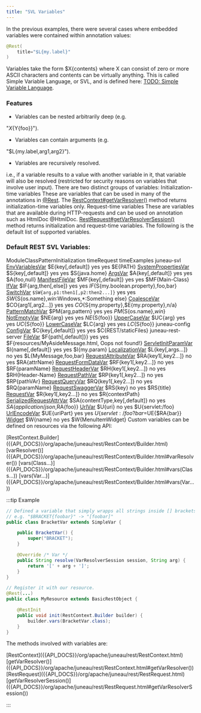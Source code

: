 ```yaml
---
title: "SVL Variables"
---
```


In the previous examples, there were several cases where embedded variables were contained within annotation values:

```java
@Rest(
    title="$L{my.label}"
)
```

Variables take the form $X\{contents\} where X can consist of zero or more ASCII characters and contents can be virtually anything.
This is called Simple Variable Language, or SVL, and is defined here: [TODO: Simple Variable Language](TODO.md).

### Features

- Variables can be nested arbitrarily deep (e.g.

"$X\{$Y\{foo\}\}").

- Variables can contain arguments (e.g.

"$L\{my.label,arg1,arg2\}").

- Variables are recursively resolved.

i.e., if a variable results to a value with another variable in it, that variable will also be resolved (restricted for security reasons on variables that involve user input).
There are two distinct groups of variables: Initialization-time variables These are variables that can be used in many of the annotations in [@Rest]({{API_DOCS}}/org/apache/juneau/rest/annotation/Rest.html).
The [RestContext#getVarResolver()]({{API_DOCS}}/org/apache/juneau/rest/RestContext.html#getVarResolver()) method returns initialization-time variables only.
Request-time variables These are variables that are available during HTTP-requests and can be used on annotation such as HtmlDoc @HtmlDoc.
[RestRequest#getVarResolverSession()]({{API_DOCS}}/org/apache/juneau/rest/RestRequest.html#getVarResolverSession()) method returns initialization and request-time variables.
The following is the default list of supported variables.

### Default REST SVL Variables:

ModuleClassPatternInitialization timeRequest timeExamples juneau-svl [EnvVariablesVar]({{API_DOCS}}/org/apache/juneau/svl/vars/EnvVariablesVar.html) $E\{key[,default]\} yes yes $E\{PATH\} [SystemPropertiesVar]({{API_DOCS}}/org/apache/juneau/svl/vars/SystemPropertiesVar.html) $S\{key[,default]\} yes yes $S\{java.home\} [ArgsVar]({{API_DOCS}}/org/apache/juneau/svl/vars/ArgsVar.html) $A\{key[,default]\} yes yes $A\{foo,null\} [ManifestFileVar]({{API_DOCS}}/org/apache/juneau/svl/vars/ManifestFileVar.html) $MF\{key[,default]\} yes yes $MF\{Main-Class\} [IfVar]({{API_DOCS}}/org/apache/juneau/svl/vars/IfVar.html) $IF\{arg,then[,else]\} yes yes $IF\{$S\{my.boolean.property\},foo,bar\} [SwitchVar]({{API_DOCS}}/org/apache/juneau/svl/vars/SwitchVar.html) `$SW{arg,p1:then1[,p2:then2...]}` yes yes $SW\{$S\{os.name\},*win*:Windows,*:Something else\} [CoalesceVar]({{API_DOCS}}/org/apache/juneau/svl/vars/CoalesceVar.html) $CO\{arg1[,arg2...]\} yes yes $CO\{$S\{my.property\},$E\{my.property\},n/a\} [PatternMatchVar]({{API_DOCS}}/org/apache/juneau/svl/vars/PatternMatchVar.html) $PM\{arg,pattern\} yes yes $PM\{$S\{os.name\},*win*\} [NotEmptyVar]({{API_DOCS}}/org/apache/juneau/svl/vars/NotEmptyVar.html) $NE\{arg\} yes yes $NE\{$S\{foo\}\} [UpperCaseVar]({{API_DOCS}}/org/apache/juneau/svl/vars/UpperCaseVar.html) $UC\{arg\} yes yes $UC\{$S\{foo\}\} [LowerCaseVar]({{API_DOCS}}/org/apache/juneau/svl/vars/LowerCaseVar.html) $LC\{arg\} yes yes $LC\{$S\{foo\}\} juneau-config [ConfigVar]({{API_DOCS}}/org/apache/juneau/config/vars/ConfigVar.html) $C\{key[,default]\} yes yes $C\{REST/staticFiles\} juneau-rest-server [FileVar]({{API_DOCS}}/org/apache/juneau/rest/vars/FileVar.html) $F\{path[,default]\}\} yes yes $F\{resources/MyAsideMessage.html, Oops not found!\} [ServletInitParamVar]({{API_DOCS}}/org/apache/juneau/rest/vars/ServletInitParamVar.html) $I\{name[,default]\} yes yes $I\{my.param\} [LocalizationVar]({{API_DOCS}}/org/apache/juneau/rest/vars/LocalizationVar.html) $L\{key[,args...]\} no yes $L\{MyMessage,foo,bar\} [RequestAttributeVar]({{API_DOCS}}/org/apache/juneau/rest/vars/RequestAttributeVar.html) $RA\{key1[,key2...]\} no yes $RA\{attrName\} [RequestFormDataVar]({{API_DOCS}}/org/apache/juneau/rest/vars/RequestFormDataVar.html) $RF\{key1[,key2...]\} no yes $RF\{paramName\} [RequestHeaderVar]({{API_DOCS}}/org/apache/juneau/rest/vars/RequestHeaderVar.html) $RH\{key1[,key2...]\} no yes $RH\{Header-Name\} [RequestPathVar]({{API_DOCS}}/org/apache/juneau/rest/vars/RequestPathVar.html) $RP\{key1[,key2...]\} no yes $RP\{pathVAr\} [RequestQueryVar]({{API_DOCS}}/org/apache/juneau/rest/vars/RequestQueryVar.html) $RQ\{key1[,key2...]\} no yes $RQ\{paramName\} [RequestSwaggerVar]({{API_DOCS}}/org/apache/juneau/rest/vars/RequestSwaggerVar.html) $RS\{key\} no yes $RS\{title\} [RequestVar]({{API_DOCS}}/org/apache/juneau/rest/vars/RequestVar.html) $R\{key1[,key2...]\} no yes $R\{contextPath\} [SerializedRequestAttrVar]({{API_DOCS}}/org/apache/juneau/rest/vars/SerializedRequestAttrVar.html) $SA\{contentType,key[,default]\} no yes $SA\{application/json,$RA\{foo\}\} [UrlVar]({{API_DOCS}}/org/apache/juneau/rest/vars/UrlVar.html) $U\{uri\} no yes $U\{servlet:/foo\} [UrlEncodeVar]({{API_DOCS}}/org/apache/juneau/rest/vars/UrlEncodeVar.html) $UE\{uriPart\} yes yes $U\{servlet:/foo?bar=$UE\{$RA\{bar\}\} [Widget]({{API_DOCS}}/org/apache/juneau/rest/widget/Widget.html) $W\{name\} no yes $W\{MenuItemWidget\} Custom variables can be defined on resources via the following API:

<tree>
<node-0><java-class>[RestContext.Builder]({{API_DOCS}}/org/apache/juneau/rest/RestContext/Builder.html)</java-class></node-0>
<node-1><java-method>[varResolver()]({{API_DOCS}}/org/apache/juneau/rest/RestContext/Builder.html#varResolver())</java-method></node-1>
<node-1><java-method>[vars(Class...)]({{API_DOCS}}/org/apache/juneau/rest/RestContext/Builder.html#vars(Class...))</java-method></node-1>
<node-1><java-method>[vars(Var...)]({{API_DOCS}}/org/apache/juneau/rest/RestContext/Builder.html#vars(Var...))</java-method></node-1>
</tree>

:::tip Example
```java
// Defined a variable that simply wrapps all strings inside [] brackets.
// e.g. "$BRACKET{foobar}" -> "[foobar]"
public class BracketVar extends SimpleVar {

    public BracketVar() {
        super("BRACKET");
    }

    @Override /* Var */
    public String resolve(VarResolverSession session, String arg) {
        return '[' + arg + ']';
    }
}

// Register it with our resource.
@Rest(...)
public class MyResource extends BasicRestObject {

    @RestInit
    public void init(RestContext.Builder builder) {
        builder.vars(BracketVar.class);
    }
}
```

The methods involved with variables are:

<tree>
<node-0><java-class>[RestContext]({{API_DOCS}}/org/apache/juneau/rest/RestContext.html)</java-class></node-0>
<node-1><java-method>[getVarResolver()]({{API_DOCS}}/org/apache/juneau/rest/RestContext.html#getVarResolver())</java-method></node-1>
<node-0><java-class>[RestRequest]({{API_DOCS}}/org/apache/juneau/rest/RestRequest.html)</java-class></node-0>
<node-1><java-method>[getVarResolverSession()]({{API_DOCS}}/org/apache/juneau/rest/RestRequest.html#getVarResolverSession())</java-method></node-1>
</tree>

:::